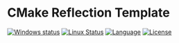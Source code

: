 # CMake Reflection Template

[![Windows status](https://ci.appveyor.com/api/projects/status/5c7nm15jniyvqnmx/branch/master?svg=true)](https://ci.appveyor.com/project/onqtam/cmake-reflection-template/branch/master)
[![Linux Status](https://travis-ci.org/onqtam/cmake-reflection-template.svg?branch=master)](https://travis-ci.org/onqtam/cmake-reflection-template)
[![Language](https://img.shields.io/badge/language-C++-blue.svg)](https://isocpp.org/)
[![License](http://img.shields.io/badge/license-UNLICENSE-blue.svg)](http://unlicense.org/)
